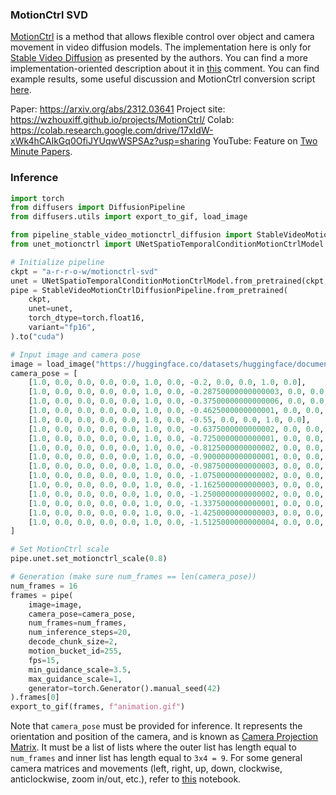 ### MotionCtrl SVD

[MotionCtrl](https://arxiv.org/abs/2312.03641) is a method that allows flexible control over object and camera movement in video diffusion models. The implementation here is only for [Stable Video Diffusion](https://wzhouxiff.github.io/projects/MotionCtrl/) as presented by the authors. You can find a more implementation-oriented description about it in [this](https://github.com/huggingface/diffusers/issues/6688#issuecomment-1913459070) comment. You can find example results, some useful discussion and MotionCtrl conversion script [here](https://github.com/huggingface/diffusers/pull/6844).

Paper: https://arxiv.org/abs/2312.03641
Project site: https://wzhouxiff.github.io/projects/MotionCtrl/
Colab: https://colab.research.google.com/drive/17xIdW-xWk4hCAIkGq0OfiJYUqwWSPSAz?usp=sharing
YouTube: Feature on [Two Minute Papers](https://youtu.be/2hfPVBDMB-o).

### Inference

```py
import torch
from diffusers import DiffusionPipeline
from diffusers.utils import export_to_gif, load_image

from pipeline_stable_video_motionctrl_diffusion import StableVideoMotionCtrlDiffusionPipeline
from unet_motionctrl import UNetSpatioTemporalConditionMotionCtrlModel

# Initialize pipeline
ckpt = "a-r-r-o-w/motionctrl-svd"
unet = UNetSpatioTemporalConditionMotionCtrlModel.from_pretrained(ckpt, subfolder="unet", torch_dtype=torch.float16)
pipe = StableVideoMotionCtrlDiffusionPipeline.from_pretrained(
    ckpt,
    unet=unet,
    torch_dtype=torch.float16,
    variant="fp16",
).to("cuda")

# Input image and camera pose
image = load_image("https://huggingface.co/datasets/huggingface/documentation-images/resolve/main/diffusers/svd/rocket.png")
camera_pose = [
    [1.0, 0.0, 0.0, 0.0, 0.0, 1.0, 0.0, -0.2, 0.0, 0.0, 1.0, 0.0],
    [1.0, 0.0, 0.0, 0.0, 0.0, 1.0, 0.0, -0.28750000000000003, 0.0, 0.0, 1.0, 0.0],
    [1.0, 0.0, 0.0, 0.0, 0.0, 1.0, 0.0, -0.37500000000000006, 0.0, 0.0, 1.0, 0.0],
    [1.0, 0.0, 0.0, 0.0, 0.0, 1.0, 0.0, -0.4625000000000001, 0.0, 0.0, 1.0, 0.0],
    [1.0, 0.0, 0.0, 0.0, 0.0, 1.0, 0.0, -0.55, 0.0, 0.0, 1.0, 0.0],
    [1.0, 0.0, 0.0, 0.0, 0.0, 1.0, 0.0, -0.6375000000000002, 0.0, 0.0, 1.0, 0.0],
    [1.0, 0.0, 0.0, 0.0, 0.0, 1.0, 0.0, -0.7250000000000001, 0.0, 0.0, 1.0, 0.0],
    [1.0, 0.0, 0.0, 0.0, 0.0, 1.0, 0.0, -0.8125000000000002, 0.0, 0.0, 1.0, 0.0],
    [1.0, 0.0, 0.0, 0.0, 0.0, 1.0, 0.0, -0.9000000000000001, 0.0, 0.0, 1.0, 0.0],
    [1.0, 0.0, 0.0, 0.0, 0.0, 1.0, 0.0, -0.9875000000000003, 0.0, 0.0, 1.0, 0.0],
    [1.0, 0.0, 0.0, 0.0, 0.0, 1.0, 0.0, -1.0750000000000002, 0.0, 0.0, 1.0, 0.0],
    [1.0, 0.0, 0.0, 0.0, 0.0, 1.0, 0.0, -1.1625000000000003, 0.0, 0.0, 1.0, 0.0],
    [1.0, 0.0, 0.0, 0.0, 0.0, 1.0, 0.0, -1.2500000000000002, 0.0, 0.0, 1.0, 0.0],
    [1.0, 0.0, 0.0, 0.0, 0.0, 1.0, 0.0, -1.3375000000000001, 0.0, 0.0, 1.0, 0.0],
    [1.0, 0.0, 0.0, 0.0, 0.0, 1.0, 0.0, -1.4250000000000003, 0.0, 0.0, 1.0, 0.0],
    [1.0, 0.0, 0.0, 0.0, 0.0, 1.0, 0.0, -1.5125000000000004, 0.0, 0.0, 1.0, 0.0],
]

# Set MotionCtrl scale
pipe.unet.set_motionctrl_scale(0.8)

# Generation (make sure num_frames == len(camera_pose))
num_frames = 16
frames = pipe(
    image=image,
    camera_pose=camera_pose,
    num_frames=num_frames,
    num_inference_steps=20,
    decode_chunk_size=2,
    motion_bucket_id=255,
    fps=15,
    min_guidance_scale=3.5,
    max_guidance_scale=1,
    generator=torch.Generator().manual_seed(42)
).frames[0]
export_to_gif(frames, f"animation.gif")
```

Note that `camera_pose` must be provided for inference. It represents the orientation and position of the camera, and is known as [Camera Projection Matrix](https://en.wikipedia.org/wiki/Camera_matrix). It must be a list of lists where the outer list has length equal to `num_frames` and inner list has length equal to `3x4 = 9`. For some general camera matrices and movements (left, right, up, down, clockwise, anticlockwise, zoom in/out, etc.), refer to [this](https://colab.research.google.com/drive/17xIdW-xWk4hCAIkGq0OfiJYUqwWSPSAz?usp=sharing) notebook.


